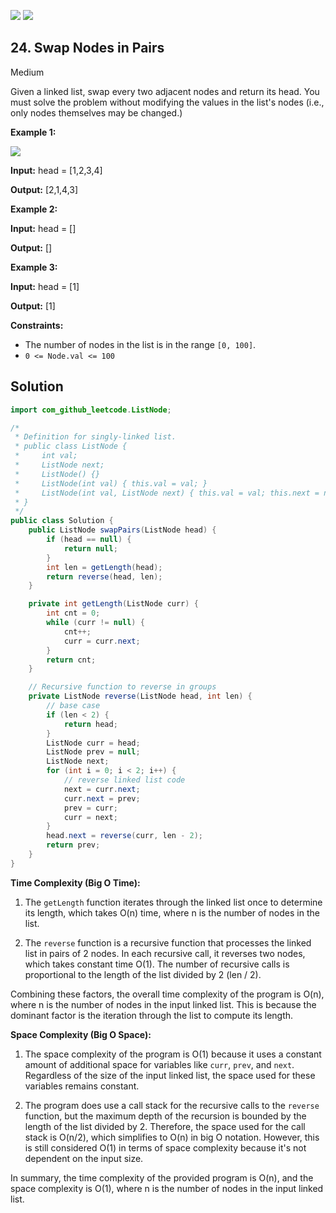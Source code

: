 [![](https://img.shields.io/github/stars/javadev/LeetCode-in-Java?label=Stars&style=flat-square)](https://github.com/javadev/LeetCode-in-Java)
[![](https://img.shields.io/github/forks/javadev/LeetCode-in-Java?label=Fork%20me%20on%20GitHub%20&style=flat-square)](https://github.com/javadev/LeetCode-in-Java/fork)

## 24\. Swap Nodes in Pairs

Medium

Given a linked list, swap every two adjacent nodes and return its head. You must solve the problem without modifying the values in the list's nodes (i.e., only nodes themselves may be changed.)

**Example 1:**

![](https://assets.leetcode.com/uploads/2020/10/03/swap_ex1.jpg)

**Input:** head = [1,2,3,4]

**Output:** [2,1,4,3] 

**Example 2:**

**Input:** head = []

**Output:** [] 

**Example 3:**

**Input:** head = [1]

**Output:** [1] 

**Constraints:**

*   The number of nodes in the list is in the range `[0, 100]`.
*   `0 <= Node.val <= 100`

## Solution

```java
import com_github_leetcode.ListNode;

/*
 * Definition for singly-linked list.
 * public class ListNode {
 *     int val;
 *     ListNode next;
 *     ListNode() {}
 *     ListNode(int val) { this.val = val; }
 *     ListNode(int val, ListNode next) { this.val = val; this.next = next; }
 * }
 */
public class Solution {
    public ListNode swapPairs(ListNode head) {
        if (head == null) {
            return null;
        }
        int len = getLength(head);
        return reverse(head, len);
    }

    private int getLength(ListNode curr) {
        int cnt = 0;
        while (curr != null) {
            cnt++;
            curr = curr.next;
        }
        return cnt;
    }

    // Recursive function to reverse in groups
    private ListNode reverse(ListNode head, int len) {
        // base case
        if (len < 2) {
            return head;
        }
        ListNode curr = head;
        ListNode prev = null;
        ListNode next;
        for (int i = 0; i < 2; i++) {
            // reverse linked list code
            next = curr.next;
            curr.next = prev;
            prev = curr;
            curr = next;
        }
        head.next = reverse(curr, len - 2);
        return prev;
    }
}
```

**Time Complexity (Big O Time):**

1. The `getLength` function iterates through the linked list once to determine its length, which takes O(n) time, where n is the number of nodes in the list.

2. The `reverse` function is a recursive function that processes the linked list in pairs of 2 nodes. In each recursive call, it reverses two nodes, which takes constant time O(1). The number of recursive calls is proportional to the length of the list divided by 2 (len / 2).

Combining these factors, the overall time complexity of the program is O(n), where n is the number of nodes in the input linked list. This is because the dominant factor is the iteration through the list to compute its length.

**Space Complexity (Big O Space):**

1. The space complexity of the program is O(1) because it uses a constant amount of additional space for variables like `curr`, `prev`, and `next`. Regardless of the size of the input linked list, the space used for these variables remains constant.

2. The program does use a call stack for the recursive calls to the `reverse` function, but the maximum depth of the recursion is bounded by the length of the list divided by 2. Therefore, the space used for the call stack is O(n/2), which simplifies to O(n) in big O notation. However, this is still considered O(1) in terms of space complexity because it's not dependent on the input size.

In summary, the time complexity of the provided program is O(n), and the space complexity is O(1), where n is the number of nodes in the input linked list.
